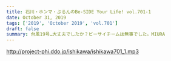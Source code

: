 ```yaml
---
title: 石川・ホンマ・ぶるんのBe-SIDE Your Life! vol.701-1
date: October 31, 2019
tags: ['2019', 'October 2019', 'vol.701']
draft: false
summary: 台風19号…大丈夫でしたか？ビーサイチームは無事でした。MIURA
---
```


http://project-phi.ddo.jp/ishikawa/ishikawa701_1.mp3